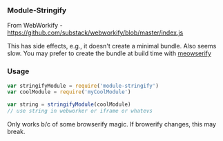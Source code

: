 ### Module-Stringify

From WebWorkify - https://github.com/substack/webworkify/blob/master/index.js

This has side effects, e.g., it doesn't create a minimal bundle.
Also seems slow. You may prefer to create the bundle at build time with [meowserify](https://github.com/kumavis/meowserify)

### Usage

```js
var stringifyModule = require('module-stringify')
var coolModule = require('myCoolModule')

var string = stringifyModule(coolModule)
// use string in webworker or iframe or whatevs
```

Only works b/c of some browserify magic.
If browerify changes, this may break.
